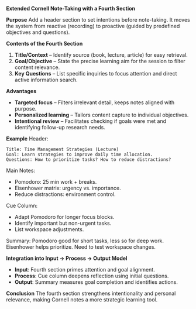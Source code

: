 **Extended Cornell Note-Taking with a Fourth Section**

**Purpose**
Add a header section to set intentions before note-taking. It moves the system from reactive (recording) to proactive (guided by predefined objectives and questions).

**Contents of the Fourth Section**

1. **Title/Context** – Identify source (book, lecture, article) for easy retrieval.
2. **Goal/Objective** – State the precise learning aim for the session to filter content relevance.
3. **Key Questions** – List specific inquiries to focus attention and direct active information search.

**Advantages**

* **Targeted focus** – Filters irrelevant detail, keeps notes aligned with purpose.
* **Personalized learning** – Tailors content capture to individual objectives.
* **Intentional review** – Facilitates checking if goals were met and identifying follow-up research needs.

**Example**
Header:

```
Title: Time Management Strategies (Lecture)  
Goal: Learn strategies to improve daily time allocation.  
Questions: How to prioritize tasks? How to reduce distractions?  
```

Main Notes:

* Pomodoro: 25 min work + breaks.
* Eisenhower matrix: urgency vs. importance.
* Reduce distractions: environment control.

Cue Column:

* Adapt Pomodoro for longer focus blocks.
* Identify important but non-urgent tasks.
* List workspace adjustments.

Summary:
Pomodoro good for short tasks, less so for deep work. Eisenhower helps prioritize. Need to test workspace changes.

**Integration into Input → Process → Output Model**

* **Input**: Fourth section primes attention and goal alignment.
* **Process**: Cue column deepens reflection using initial questions.
* **Output**: Summary measures goal completion and identifies actions.

**Conclusion**
The fourth section strengthens intentionality and personal relevance, making Cornell notes a more strategic learning tool.
